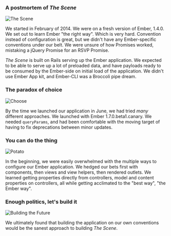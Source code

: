 ### A postmortem of _The Scene_

![The Scene](https://www.dropbox.com/s/44zc28b7ukj6l29/the_scene_logo_2x_hover.png?dl=1)

We started in February of 2014. We were on a fresh version of Ember, 1.4.0. We
set out to learn Ember "the right way". Which is very hard. Convention instead
of configuration is great, but we didn't have any Ember-specific conventions under
our belt. We were unsure of how Promises worked, mistaking a jQuery Promise for
an RSVP Promise.

_The Scene_ is built on Rails serving up the Ember application. We expected to be
able to serve up a lot of preloaded data, and have payloads ready to be consumed
by the Ember-side on initial load of the application. We didn't use Ember App kit,
and Ember-CLI was a Broccoli pipe dream.

### The paradox of choice

![Choose](https://dl.dropbox.com/s/ztl55nqm92yib9k/2014-05-28%2008.20.33.gif)

By the time we launched our application in June, we had tried _many_ different
approaches. We launched with Ember 1.7.0.beta1.canary. We needed `queryParams`,
and had been comfortable with the moving target of having to fix deprecations
between minor updates.

### You can do the thing

![Potato](https://dl.dropboxusercontent.com/s/psviupoznb3fmx0/tiny-potato.jpg)

In the beginning, we were easily overwhelmed with the multiple ways to configure
our Ember application. We hedged our bets first with components, then views and
view helpers, then rendered outlets. We learned getting properties directly from
controllers, model and content properties on controllers, all while getting
acclimated to the "best way", "the Ember way".

### Enough politics, let's build it

![Building the Future](https://www.dropbox.com/s/edfoj2iaxlfhuf1/2014-06-30%2010.39.01.gif?dl=1)

We ultimately found that building the application on our own conventions would be
the sanest approach to building _The Scene_.
